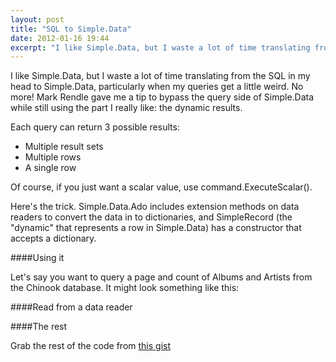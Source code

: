 ```yaml
---
layout: post
title: "SQL to Simple.Data"
date: 2012-01-16 19:44
excerpt: "I like Simple.Data, but I waste a lot of time translating from the SQL in my head to Simple.Data, particularly when my queries get a little weird. No more!"
---
```

I like Simple.Data, but I waste a lot of time translating from the SQL in my head to Simple.Data, particularly when my queries get a little weird. No more! Mark Rendle gave me a tip to bypass the query side of Simple.Data while still using the part I really like: the dynamic results. 

Each query can return 3 possible results:

 * Multiple result sets
 * Multiple rows
 * A single row

Of course, if you just want a scalar value, use command.ExecuteScalar(). 

Here's the trick. Simple.Data.Ado includes extension methods on data readers to convert the data in to dictionaries, and SimpleRecord (the "dynamic" that represents a row in Simple.Data) has a constructor that accepts a dictionary.

####Using it

Let's say you want to query a page and count of Albums and Artists from the Chinook database. It might look something like this:

<script src="https://gist.github.com/1626280.js?file=Program.cs">
</script>

####Read from a data reader

<script src="https://gist.github.com/1626280.js?file=DataReaderExtensions.cs">
</script>

####The rest

Grab the rest of the code from [this gist](https://gist.github.com/1626280)
